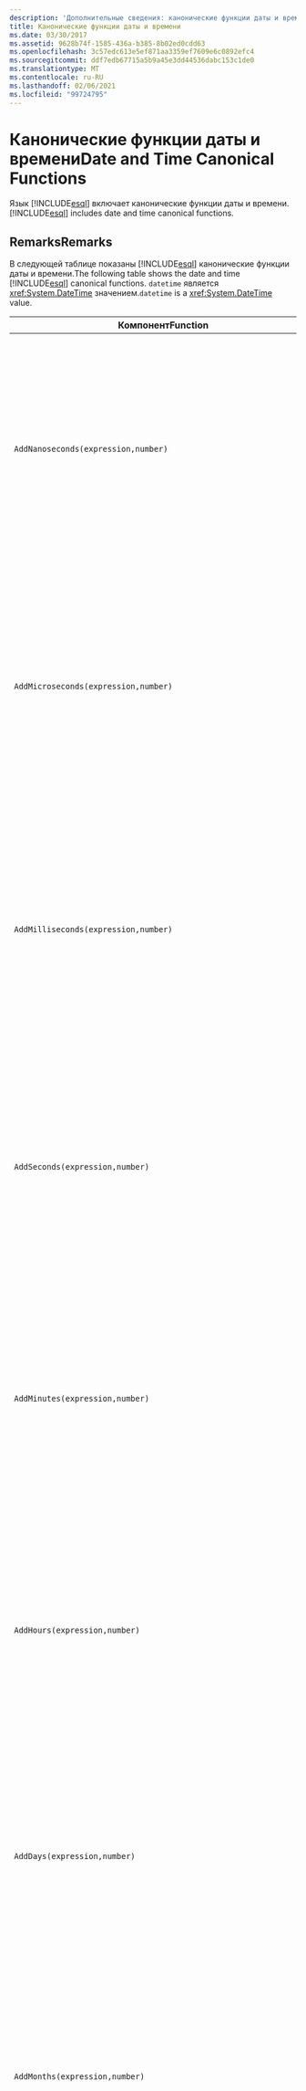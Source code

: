 ```yaml
---
description: 'Дополнительные сведения: канонические функции даты и времени'
title: Канонические функции даты и времени
ms.date: 03/30/2017
ms.assetid: 9628b74f-1585-436a-b385-8b02ed0cdd63
ms.openlocfilehash: 3c57edc613e5ef871aa3359ef7609e6c0892efc4
ms.sourcegitcommit: ddf7edb67715a5b9a45e3dd44536dabc153c1de0
ms.translationtype: MT
ms.contentlocale: ru-RU
ms.lasthandoff: 02/06/2021
ms.locfileid: "99724795"
---
```

# <a name="date-and-time-canonical-functions"></a><span data-ttu-id="ced2d-103">Канонические функции даты и времени</span><span class="sxs-lookup"><span data-stu-id="ced2d-103">Date and Time Canonical Functions</span></span>

<span data-ttu-id="ced2d-104">Язык [!INCLUDE[esql](../../../../../../includes/esql-md.md)] включает канонические функции даты и времени.</span><span class="sxs-lookup"><span data-stu-id="ced2d-104">[!INCLUDE[esql](../../../../../../includes/esql-md.md)] includes date and time canonical functions.</span></span>  
  
## <a name="remarks"></a><span data-ttu-id="ced2d-105">Remarks</span><span class="sxs-lookup"><span data-stu-id="ced2d-105">Remarks</span></span>  

 <span data-ttu-id="ced2d-106">В следующей таблице показаны [!INCLUDE[esql](../../../../../../includes/esql-md.md)] канонические функции даты и времени.</span><span class="sxs-lookup"><span data-stu-id="ced2d-106">The following table shows the date and time [!INCLUDE[esql](../../../../../../includes/esql-md.md)] canonical functions.</span></span> <span data-ttu-id="ced2d-107">`datetime` является <xref:System.DateTime> значением.</span><span class="sxs-lookup"><span data-stu-id="ced2d-107">`datetime` is a <xref:System.DateTime> value.</span></span>  
  
|<span data-ttu-id="ced2d-108">Компонент</span><span class="sxs-lookup"><span data-stu-id="ced2d-108">Function</span></span>|<span data-ttu-id="ced2d-109">Описание</span><span class="sxs-lookup"><span data-stu-id="ced2d-109">Description</span></span>|  
|--------------|-----------------|  
|`AddNanoseconds(expression,number)`|<span data-ttu-id="ced2d-110">Добавляет указанное количество `number` наносекунд к значению `expression`.</span><span class="sxs-lookup"><span data-stu-id="ced2d-110">Adds the specified `number` of nanoseconds to the `expression`.</span></span><br /><br /> <span data-ttu-id="ced2d-111">**Аргументы**</span><span class="sxs-lookup"><span data-stu-id="ced2d-111">**Arguments**</span></span><br /><br /> <span data-ttu-id="ced2d-112">`expression`: `DateTime`, `DateTimeOffset` или `Time`.</span><span class="sxs-lookup"><span data-stu-id="ced2d-112">`expression`: `DateTime`, `DateTimeOffset`, or `Time`.</span></span><br /><br /> <span data-ttu-id="ced2d-113">`number`: `Int32`.</span><span class="sxs-lookup"><span data-stu-id="ced2d-113">`number`: `Int32`.</span></span><br /><br /> <span data-ttu-id="ced2d-114">**Возвращаемое значение**</span><span class="sxs-lookup"><span data-stu-id="ced2d-114">**Return Value**</span></span><br /><br /> <span data-ttu-id="ced2d-115">Тип параметра `expression`.</span><span class="sxs-lookup"><span data-stu-id="ced2d-115">The type of `expression`.</span></span>|  
|`AddMicroseconds(expression,number)`|<span data-ttu-id="ced2d-116">Добавляет указанное количество `number` микросекунд к значению `expression`.</span><span class="sxs-lookup"><span data-stu-id="ced2d-116">Adds the specified `number` of microseconds to the `expression`.</span></span><br /><br /> <span data-ttu-id="ced2d-117">**Аргументы**</span><span class="sxs-lookup"><span data-stu-id="ced2d-117">**Arguments**</span></span><br /><br /> <span data-ttu-id="ced2d-118">`expression`: `DateTime`, `DateTimeOffset` или `Time`.</span><span class="sxs-lookup"><span data-stu-id="ced2d-118">`expression`: `DateTime`, `DateTimeOffset`, or `Time`.</span></span><br /><br /> <span data-ttu-id="ced2d-119">`number`: `Int32`.</span><span class="sxs-lookup"><span data-stu-id="ced2d-119">`number`: `Int32`.</span></span><br /><br /> <span data-ttu-id="ced2d-120">**Возвращаемое значение**</span><span class="sxs-lookup"><span data-stu-id="ced2d-120">**Return Value**</span></span><br /><br /> <span data-ttu-id="ced2d-121">Тип параметра `expression`.</span><span class="sxs-lookup"><span data-stu-id="ced2d-121">The type of `expression`.</span></span>|  
|`AddMilliseconds(expression,number)`|<span data-ttu-id="ced2d-122">Добавляет указанное количество `number` миллисекунд к значению `expression`.</span><span class="sxs-lookup"><span data-stu-id="ced2d-122">Adds the specified `number` of milliseconds to the `expression`.</span></span><br /><br /> <span data-ttu-id="ced2d-123">**Аргументы**</span><span class="sxs-lookup"><span data-stu-id="ced2d-123">**Arguments**</span></span><br /><br /> <span data-ttu-id="ced2d-124">`expression`: `DateTime`, `DateTimeOffset` или `Time`.</span><span class="sxs-lookup"><span data-stu-id="ced2d-124">`expression`: `DateTime`, `DateTimeOffset`, or `Time`.</span></span><br /><br /> <span data-ttu-id="ced2d-125">`number`: `Int32`.</span><span class="sxs-lookup"><span data-stu-id="ced2d-125">`number`: `Int32`.</span></span><br /><br /> <span data-ttu-id="ced2d-126">**Возвращаемое значение**</span><span class="sxs-lookup"><span data-stu-id="ced2d-126">**Return Value**</span></span><br /><br /> <span data-ttu-id="ced2d-127">Тип параметра `expression`.</span><span class="sxs-lookup"><span data-stu-id="ced2d-127">The type of `expression`.</span></span>|  
|`AddSeconds(expression,number)`|<span data-ttu-id="ced2d-128">Добавляет указанное количество `number` секунд к значению `expression`.</span><span class="sxs-lookup"><span data-stu-id="ced2d-128">Adds the specified `number` of seconds to the `expression`.</span></span><br /><br /> <span data-ttu-id="ced2d-129">**Аргументы**</span><span class="sxs-lookup"><span data-stu-id="ced2d-129">**Arguments**</span></span><br /><br /> <span data-ttu-id="ced2d-130">`expression`: `DateTime`, `DateTimeOffset` или `Time`.</span><span class="sxs-lookup"><span data-stu-id="ced2d-130">`expression`: `DateTime`, `DateTimeOffset`, or `Time`.</span></span><br /><br /> <span data-ttu-id="ced2d-131">`number`: `Int32`.</span><span class="sxs-lookup"><span data-stu-id="ced2d-131">`number`: `Int32`.</span></span><br /><br /> <span data-ttu-id="ced2d-132">**Возвращаемое значение**</span><span class="sxs-lookup"><span data-stu-id="ced2d-132">**Return Value**</span></span><br /><br /> <span data-ttu-id="ced2d-133">Тип параметра `expression`.</span><span class="sxs-lookup"><span data-stu-id="ced2d-133">The type of `expression`.</span></span>|  
|`AddMinutes(expression,number)`|<span data-ttu-id="ced2d-134">Добавляет указанное количество `number` минут к значению `expression`.</span><span class="sxs-lookup"><span data-stu-id="ced2d-134">Adds the specified `number` of minutes to the `expression`.</span></span><br /><br /> <span data-ttu-id="ced2d-135">**Аргументы**</span><span class="sxs-lookup"><span data-stu-id="ced2d-135">**Arguments**</span></span><br /><br /> <span data-ttu-id="ced2d-136">`expression`: `DateTime`, `DateTimeOffset` или `Time`.</span><span class="sxs-lookup"><span data-stu-id="ced2d-136">`expression`: `DateTime`, `DateTimeOffset`, or `Time`.</span></span><br /><br /> <span data-ttu-id="ced2d-137">`number`: `Int32`.</span><span class="sxs-lookup"><span data-stu-id="ced2d-137">`number`: `Int32`.</span></span><br /><br /> <span data-ttu-id="ced2d-138">**Возвращаемое значение**</span><span class="sxs-lookup"><span data-stu-id="ced2d-138">**Return Value**</span></span><br /><br /> <span data-ttu-id="ced2d-139">Тип параметра `expression`.</span><span class="sxs-lookup"><span data-stu-id="ced2d-139">The type of `expression`.</span></span>|  
|`AddHours(expression,number)`|<span data-ttu-id="ced2d-140">Добавляет указанное количество `number` часов к значению `expression`.</span><span class="sxs-lookup"><span data-stu-id="ced2d-140">Adds the specified `number` of hours to the `expression`.</span></span><br /><br /> <span data-ttu-id="ced2d-141">**Аргументы**</span><span class="sxs-lookup"><span data-stu-id="ced2d-141">**Arguments**</span></span><br /><br /> <span data-ttu-id="ced2d-142">`expression`: `DateTime`, `DateTimeOffset` или `Time`.</span><span class="sxs-lookup"><span data-stu-id="ced2d-142">`expression`: `DateTime`, `DateTimeOffset`, or `Time`.</span></span><br /><br /> <span data-ttu-id="ced2d-143">`number`: `Int32`.</span><span class="sxs-lookup"><span data-stu-id="ced2d-143">`number`: `Int32`.</span></span><br /><br /> <span data-ttu-id="ced2d-144">**Возвращаемое значение**</span><span class="sxs-lookup"><span data-stu-id="ced2d-144">**Return Value**</span></span><br /><br /> <span data-ttu-id="ced2d-145">Тип параметра `expression`.</span><span class="sxs-lookup"><span data-stu-id="ced2d-145">The type of `expression`.</span></span>|  
|`AddDays(expression,number)`|<span data-ttu-id="ced2d-146">Добавляет указанное количество `number` дней к значению `expression`.</span><span class="sxs-lookup"><span data-stu-id="ced2d-146">Adds the specified `number` of days to the `expression`.</span></span><br /><br /> <span data-ttu-id="ced2d-147">**Аргументы**</span><span class="sxs-lookup"><span data-stu-id="ced2d-147">**Arguments**</span></span><br /><br /> <span data-ttu-id="ced2d-148">`expression`: `DateTime` или `DateTimeOffset`.</span><span class="sxs-lookup"><span data-stu-id="ced2d-148">`expression`: `DateTime` or `DateTimeOffset`.</span></span><br /><br /> <span data-ttu-id="ced2d-149">`number`: `Int32`.</span><span class="sxs-lookup"><span data-stu-id="ced2d-149">`number`: `Int32`.</span></span><br /><br /> <span data-ttu-id="ced2d-150">**Возвращаемое значение**</span><span class="sxs-lookup"><span data-stu-id="ced2d-150">**Return Value**</span></span><br /><br /> <span data-ttu-id="ced2d-151">Тип параметра `expression`.</span><span class="sxs-lookup"><span data-stu-id="ced2d-151">The type of `expression`.</span></span>|  
|`AddMonths(expression,number)`|<span data-ttu-id="ced2d-152">Добавляет указанное количество `number` месяцев к значению `expression`.</span><span class="sxs-lookup"><span data-stu-id="ced2d-152">Adds the specified `number` of months to the `expression`.</span></span><br /><br /> <span data-ttu-id="ced2d-153">**Аргументы**</span><span class="sxs-lookup"><span data-stu-id="ced2d-153">**Arguments**</span></span><br /><br /> <span data-ttu-id="ced2d-154">`expression`: `DateTime` или `DateTimeOffset`.</span><span class="sxs-lookup"><span data-stu-id="ced2d-154">`expression`: `DateTime` or `DateTimeOffset`.</span></span><br /><br /> <span data-ttu-id="ced2d-155">`number`: `Int32`.</span><span class="sxs-lookup"><span data-stu-id="ced2d-155">`number`: `Int32`.</span></span><br /><br /> <span data-ttu-id="ced2d-156">**Возвращаемое значение**</span><span class="sxs-lookup"><span data-stu-id="ced2d-156">**Return Value**</span></span><br /><br /> <span data-ttu-id="ced2d-157">Тип параметра `expression`.</span><span class="sxs-lookup"><span data-stu-id="ced2d-157">The type of `expression`.</span></span>|  
|`AddYears(expression,number)`|<span data-ttu-id="ced2d-158">Добавляет указанное количество `number` лет к значению `expression`.</span><span class="sxs-lookup"><span data-stu-id="ced2d-158">Adds the specified `number` of years to the `expression`.</span></span><br /><br /> <span data-ttu-id="ced2d-159">**Аргументы**</span><span class="sxs-lookup"><span data-stu-id="ced2d-159">**Arguments**</span></span><br /><br /> <span data-ttu-id="ced2d-160">`expression`: `DateTime` или `DateTimeOffset`.</span><span class="sxs-lookup"><span data-stu-id="ced2d-160">`expression`: `DateTime` or `DateTimeOffset`.</span></span><br /><br /> <span data-ttu-id="ced2d-161">`number`: `Int32`.</span><span class="sxs-lookup"><span data-stu-id="ced2d-161">`number`: `Int32`.</span></span><br /><br /> <span data-ttu-id="ced2d-162">**Возвращаемое значение**</span><span class="sxs-lookup"><span data-stu-id="ced2d-162">**Return Value**</span></span><br /><br /> <span data-ttu-id="ced2d-163">Тип параметра `expression`.</span><span class="sxs-lookup"><span data-stu-id="ced2d-163">The type of `expression`.</span></span>|  
|`CreateDateTime(year,month,day,hour,minute,second)`|<span data-ttu-id="ced2d-164">Возвращает текущие дату и время сервера в часовом поясе сервера в виде нового значения `DateTime`.</span><span class="sxs-lookup"><span data-stu-id="ced2d-164">Returns a new `DateTime` value as the current date and time of the server in the server's time zone.</span></span><br /><br /> <span data-ttu-id="ced2d-165">**Аргументы**</span><span class="sxs-lookup"><span data-stu-id="ced2d-165">**Arguments**</span></span><br /><br /> <span data-ttu-id="ced2d-166">`year`, `month`, `day`, `hour`, `minute`, `Int16` и `Int32`.</span><span class="sxs-lookup"><span data-stu-id="ced2d-166">`year`, `month`, `day`, `hour`, `minute`: `Int16` and `Int32`.</span></span><br /><br /> <span data-ttu-id="ced2d-167">`second`: `Double`.</span><span class="sxs-lookup"><span data-stu-id="ced2d-167">`second`: `Double`.</span></span><br /><br /> <span data-ttu-id="ced2d-168">**Возвращаемое значение**</span><span class="sxs-lookup"><span data-stu-id="ced2d-168">**Return Value**</span></span><br /><br /> <span data-ttu-id="ced2d-169">Объект `DateTime`.</span><span class="sxs-lookup"><span data-stu-id="ced2d-169">A `DateTime`.</span></span>|  
|`CreateDateTimeOffset(year,month,day,hour,minute,second,tzoffset)`|<span data-ttu-id="ced2d-170">Возвращает текущие дату и время сервера относительно времени в формате UTC в виде нового значения `DateTimeOffset`.</span><span class="sxs-lookup"><span data-stu-id="ced2d-170">Returns a new `DateTimeOffset` value as the current date and time of the server relative to the Coordinated Universal Time (UTC).</span></span><br /><br /> <span data-ttu-id="ced2d-171">**Аргументы**</span><span class="sxs-lookup"><span data-stu-id="ced2d-171">**Arguments**</span></span><br /><br /> <span data-ttu-id="ced2d-172">`year`, `month`, `day`, `hour`, `minute`, `tzoffset`: `Int32`.</span><span class="sxs-lookup"><span data-stu-id="ced2d-172">`year`, `month`, `day`, `hour`, `minute`, `tzoffset`: `Int32`.</span></span><br /><br /> <span data-ttu-id="ced2d-173">`second`: `Double`.</span><span class="sxs-lookup"><span data-stu-id="ced2d-173">`second`: `Double`.</span></span><br /><br /> <span data-ttu-id="ced2d-174">**Возвращаемое значение**</span><span class="sxs-lookup"><span data-stu-id="ced2d-174">**Return Value**</span></span><br /><br /> <span data-ttu-id="ced2d-175">Объект `DateTimeOffset`.</span><span class="sxs-lookup"><span data-stu-id="ced2d-175">A `DateTimeOffset`.</span></span>|  
|`CreateTime(hour,minute,second)`|<span data-ttu-id="ced2d-176">Возвращает текущее время в виде нового значения `Time`.</span><span class="sxs-lookup"><span data-stu-id="ced2d-176">Returns a new `Time` value as the current time.</span></span><br /><br /> <span data-ttu-id="ced2d-177">**Аргументы**</span><span class="sxs-lookup"><span data-stu-id="ced2d-177">**Arguments**</span></span><br /><br /> <span data-ttu-id="ced2d-178">`hour`, `minute` и `Int32`.</span><span class="sxs-lookup"><span data-stu-id="ced2d-178">`hour` and `minute`: `Int32`.</span></span><br /><br /> <span data-ttu-id="ced2d-179">`second`: `Double`.</span><span class="sxs-lookup"><span data-stu-id="ced2d-179">`second`: `Double`.</span></span><br /><br /> <span data-ttu-id="ced2d-180">**Возвращаемое значение**</span><span class="sxs-lookup"><span data-stu-id="ced2d-180">**Return Value**</span></span><br /><br /> <span data-ttu-id="ced2d-181">Объект `Time`.</span><span class="sxs-lookup"><span data-stu-id="ced2d-181">A `Time`.</span></span>|  
|`CurrentDateTime()`|<span data-ttu-id="ced2d-182">Возвращает текущую дату и время сервера в часовом поясе сервера как значение типа `DateTime`.</span><span class="sxs-lookup"><span data-stu-id="ced2d-182">Returns a `DateTime` value as the current date and time of the server in the server's time zone.</span></span><br /><br /> <span data-ttu-id="ced2d-183">**Возвращаемое значение**</span><span class="sxs-lookup"><span data-stu-id="ced2d-183">**Return Value**</span></span><br /><br /> <span data-ttu-id="ced2d-184">Объект `DateTime`.</span><span class="sxs-lookup"><span data-stu-id="ced2d-184">A `DateTime`.</span></span>|  
|`CurrentDateTimeOffset()`|<span data-ttu-id="ced2d-185">Возвращает текущие дату, время и смещение в виде значения `DateTimeOffset`.</span><span class="sxs-lookup"><span data-stu-id="ced2d-185">Returns the current date, time and offset as a `DateTimeOffset`.</span></span><br /><br /> <span data-ttu-id="ced2d-186">**Возвращаемое значение**</span><span class="sxs-lookup"><span data-stu-id="ced2d-186">**Return Value**</span></span><br /><br /> <span data-ttu-id="ced2d-187">Объект `DateTimeOffset`.</span><span class="sxs-lookup"><span data-stu-id="ced2d-187">A `DateTimeOffset`.</span></span>|  
|`CurrentUtcDateTime()`|<span data-ttu-id="ced2d-188">Возвращает текущие дату и время сервера по Гринвичу в виде значения типа <xref:System.DateTime>.</span><span class="sxs-lookup"><span data-stu-id="ced2d-188">Returns a <xref:System.DateTime> value as the current date and time of the server in the UTS time zone.</span></span><br /><br /> <span data-ttu-id="ced2d-189">**Возвращаемое значение**</span><span class="sxs-lookup"><span data-stu-id="ced2d-189">**Return Value**</span></span><br /><br /> <span data-ttu-id="ced2d-190">Объект `DateTime`.</span><span class="sxs-lookup"><span data-stu-id="ced2d-190">A `DateTime`.</span></span>|  
|`Day(expression)`|<span data-ttu-id="ced2d-191">Возвращает относящуюся к числу месяца часть значения `expression` в качестве значения типа `Int32` от 1 до 31.</span><span class="sxs-lookup"><span data-stu-id="ced2d-191">Returns the day portion of `expression` as an `Int32` between 1 and 31.</span></span><br /><br /> <span data-ttu-id="ced2d-192">**Аргументы**</span><span class="sxs-lookup"><span data-stu-id="ced2d-192">**Arguments**</span></span><br /><br /> <span data-ttu-id="ced2d-193">Значение типа `DateTime` и `DateTimeOffset`.</span><span class="sxs-lookup"><span data-stu-id="ced2d-193">A `DateTime` and `DateTimeOffset`.</span></span><br /><br /> <span data-ttu-id="ced2d-194">**Возвращаемое значение**</span><span class="sxs-lookup"><span data-stu-id="ced2d-194">**Return Value**</span></span><br /><br /> <span data-ttu-id="ced2d-195">Объект `Int32`.</span><span class="sxs-lookup"><span data-stu-id="ced2d-195">An `Int32`.</span></span><br /><br /> <span data-ttu-id="ced2d-196">**Пример**</span><span class="sxs-lookup"><span data-stu-id="ced2d-196">**Example**</span></span><br /><br /> `-- The following example returns 12.`<br /><br /> `Day(cast('03/12/1998' as DateTime))`|  
|`DayOfYear(expression)`|<span data-ttu-id="ced2d-197">Возвращает относящуюся к дню года часть значения `expression` в виде значения типа `Int32` от 1 до 366, где значение 366 возвращается для последнего дня високосного года.</span><span class="sxs-lookup"><span data-stu-id="ced2d-197">Returns the day portion of `expression` as an `Int32` between 1 and 366, where 366 is returned for the last day of a leap year.</span></span><br /><br /> <span data-ttu-id="ced2d-198">**Аргументы**</span><span class="sxs-lookup"><span data-stu-id="ced2d-198">**Arguments**</span></span><br /><br /> <span data-ttu-id="ced2d-199">`DateTime` или `DateTimeOffset`.</span><span class="sxs-lookup"><span data-stu-id="ced2d-199">A `DateTime` or `DateTimeOffset`.</span></span><br /><br /> <span data-ttu-id="ced2d-200">**Возвращаемое значение**</span><span class="sxs-lookup"><span data-stu-id="ced2d-200">**Return Value**</span></span><br /><br /> <span data-ttu-id="ced2d-201">Объект `Int32`.</span><span class="sxs-lookup"><span data-stu-id="ced2d-201">An `Int32`.</span></span>|  
|`DiffNanoseconds(startExpression,endExpression)`|<span data-ttu-id="ced2d-202">Возвращает разность между `startExpression` и `endExpression` в наносекундах.</span><span class="sxs-lookup"><span data-stu-id="ced2d-202">Returns the difference, in nanoseconds, between `startExpression` and `endExpression`.</span></span><br /><br /> <span data-ttu-id="ced2d-203">**Аргументы**</span><span class="sxs-lookup"><span data-stu-id="ced2d-203">**Arguments**</span></span><br /><br /> <span data-ttu-id="ced2d-204">`startExpression`, `endExpression`, `DateTime`, `DateTimeOffset` или `Time`</span><span class="sxs-lookup"><span data-stu-id="ced2d-204">`startExpression`, `endExpression`: `DateTime`, `DateTimeOffset`, or `Time`.</span></span> <span data-ttu-id="ced2d-205">**Примечание.** `startExpression` и `endExpression` должны иметь один и тот же тип.  </span><span class="sxs-lookup"><span data-stu-id="ced2d-205">**Note:**  `startExpression` and `endExpression` must be of the same type.</span></span> <br /><br /> <span data-ttu-id="ced2d-206">**Возвращаемое значение**</span><span class="sxs-lookup"><span data-stu-id="ced2d-206">**Return Value**</span></span><br /><br /> <span data-ttu-id="ced2d-207">Объект `Int32`.</span><span class="sxs-lookup"><span data-stu-id="ced2d-207">An `Int32`.</span></span>|  
|`DiffMilliseconds(startExpression,endExpression)`|<span data-ttu-id="ced2d-208">Возвращает разность между `startExpression` и `endExpression` в миллисекундах.</span><span class="sxs-lookup"><span data-stu-id="ced2d-208">Returns the difference, in milliseconds, between `startExpression` and `endExpression`.</span></span><br /><br /> <span data-ttu-id="ced2d-209">**Аргументы**</span><span class="sxs-lookup"><span data-stu-id="ced2d-209">**Arguments**</span></span><br /><br /> <span data-ttu-id="ced2d-210">`startExpression`, `endExpression`, `DateTime`, `DateTimeOffset` или `Time`</span><span class="sxs-lookup"><span data-stu-id="ced2d-210">`startExpression`, `endExpression`: `DateTime`, `DateTimeOffset`, or `Time`.</span></span> <span data-ttu-id="ced2d-211">**Примечание.** `startExpression` и `endExpression` должны иметь один и тот же тип.  </span><span class="sxs-lookup"><span data-stu-id="ced2d-211">**Note:**  `startExpression` and `endExpression` must be of the same type.</span></span> <br /><br /> <span data-ttu-id="ced2d-212">**Возвращаемое значение**</span><span class="sxs-lookup"><span data-stu-id="ced2d-212">**Return Value**</span></span><br /><br /> <span data-ttu-id="ced2d-213">Объект `Int32`.</span><span class="sxs-lookup"><span data-stu-id="ced2d-213">An `Int32`.</span></span>|  
|`DiffMicroseconds(startExpression,endExpression)`|<span data-ttu-id="ced2d-214">Возвращает разность между `startExpression` и `endExpression` в микросекундах.</span><span class="sxs-lookup"><span data-stu-id="ced2d-214">Returns the difference, in microseconds, between `startExpression` and `endExpression`.</span></span><br /><br /> <span data-ttu-id="ced2d-215">**Аргументы**</span><span class="sxs-lookup"><span data-stu-id="ced2d-215">**Arguments**</span></span><br /><br /> <span data-ttu-id="ced2d-216">`startExpression`, `endExpression`, `DateTime`, `DateTimeOffset` или `Time`</span><span class="sxs-lookup"><span data-stu-id="ced2d-216">`startExpression`, `endExpression`: `DateTime`, `DateTimeOffset`, or `Time`.</span></span> <span data-ttu-id="ced2d-217">**Примечание.** `startExpression` и `endExpression` должны иметь один и тот же тип.  </span><span class="sxs-lookup"><span data-stu-id="ced2d-217">**Note:**  `startExpression` and `endExpression` must be of the same type.</span></span> <br /><br /> <span data-ttu-id="ced2d-218">**Возвращаемое значение**</span><span class="sxs-lookup"><span data-stu-id="ced2d-218">**Return Value**</span></span><br /><br /> <span data-ttu-id="ced2d-219">Объект `Int32`.</span><span class="sxs-lookup"><span data-stu-id="ced2d-219">An `Int32`.</span></span>|  
|`DiffSeconds(startExpression,endExpression)`|<span data-ttu-id="ced2d-220">Возвращает разность между `startExpression` и `endExpression` в секундах.</span><span class="sxs-lookup"><span data-stu-id="ced2d-220">Returns the difference, in seconds, between `startExpression` and `endExpression`.</span></span><br /><br /> <span data-ttu-id="ced2d-221">**Аргументы**</span><span class="sxs-lookup"><span data-stu-id="ced2d-221">**Arguments**</span></span><br /><br /> <span data-ttu-id="ced2d-222">`startExpression`, `endExpression`, `DateTime`, `DateTimeOffset` или `Time`</span><span class="sxs-lookup"><span data-stu-id="ced2d-222">`startExpression`, `endExpression`: `DateTime`, `DateTimeOffset`, or `Time`.</span></span> <span data-ttu-id="ced2d-223">**Примечание.** `startExpression` и `endExpression` должны иметь один и тот же тип.  </span><span class="sxs-lookup"><span data-stu-id="ced2d-223">**Note:**  `startExpression` and `endExpression` must be of the same type.</span></span> <br /><br /> <span data-ttu-id="ced2d-224">**Возвращаемое значение**</span><span class="sxs-lookup"><span data-stu-id="ced2d-224">**Return Value**</span></span><br /><br /> <span data-ttu-id="ced2d-225">Объект `Int32`.</span><span class="sxs-lookup"><span data-stu-id="ced2d-225">An `Int32`.</span></span>|  
|`DiffMinutes(startExpression,endExpression)`|<span data-ttu-id="ced2d-226">Возвращает разность между `startExpression` и `endExpression` в минутах.</span><span class="sxs-lookup"><span data-stu-id="ced2d-226">Returns the difference, in minutes, between `startExpression` and `endExpression`.</span></span><br /><br /> <span data-ttu-id="ced2d-227">**Аргументы**</span><span class="sxs-lookup"><span data-stu-id="ced2d-227">**Arguments**</span></span><br /><br /> <span data-ttu-id="ced2d-228">`startExpression`, `endExpression`, `DateTime`, `DateTimeOffset` или `Time`</span><span class="sxs-lookup"><span data-stu-id="ced2d-228">`startExpression`, `endExpression`: `DateTime`, `DateTimeOffset`, or `Time`.</span></span> <span data-ttu-id="ced2d-229">**Примечание.** `startExpression` и `endExpression` должны иметь один и тот же тип.  </span><span class="sxs-lookup"><span data-stu-id="ced2d-229">**Note:**  `startExpression` and `endExpression` must be of the same type.</span></span> <br /><br /> <span data-ttu-id="ced2d-230">**Возвращаемое значение**</span><span class="sxs-lookup"><span data-stu-id="ced2d-230">**Return Value**</span></span><br /><br /> <span data-ttu-id="ced2d-231">Объект `Int32`.</span><span class="sxs-lookup"><span data-stu-id="ced2d-231">An `Int32`.</span></span>|  
|`DiffHours(startExpression,endExpression)`|<span data-ttu-id="ced2d-232">Возвращает разность между `startExpression` и `endExpression` в часах.</span><span class="sxs-lookup"><span data-stu-id="ced2d-232">Returns the difference, in hours, between `startExpression` and `endExpression`.</span></span><br /><br /> <span data-ttu-id="ced2d-233">**Аргументы**</span><span class="sxs-lookup"><span data-stu-id="ced2d-233">**Arguments**</span></span><br /><br /> <span data-ttu-id="ced2d-234">`startExpression`, `endExpression`, `DateTime`, `DateTimeOffset` или `Time`</span><span class="sxs-lookup"><span data-stu-id="ced2d-234">`startExpression`, `endExpression`: `DateTime`, `DateTimeOffset`, or `Time`.</span></span> <span data-ttu-id="ced2d-235">**Примечание.** `startExpression` и `endExpression` должны иметь один и тот же тип.  </span><span class="sxs-lookup"><span data-stu-id="ced2d-235">**Note:**  `startExpression` and `endExpression` must be of the same type.</span></span> <br /><br /> <span data-ttu-id="ced2d-236">**Возвращаемое значение**</span><span class="sxs-lookup"><span data-stu-id="ced2d-236">**Return Value**</span></span><br /><br /> <span data-ttu-id="ced2d-237">Объект `Int32`.</span><span class="sxs-lookup"><span data-stu-id="ced2d-237">An `Int32`.</span></span>|  
|`DiffDays(startExpression,endExpression)`|<span data-ttu-id="ced2d-238">Возвращает разность между `startExpression` и `endExpression` в днях.</span><span class="sxs-lookup"><span data-stu-id="ced2d-238">Returns the difference, in days, between `startExpression` and `endExpression`.</span></span><br /><br /> <span data-ttu-id="ced2d-239">**Аргументы**</span><span class="sxs-lookup"><span data-stu-id="ced2d-239">**Arguments**</span></span><br /><br /> <span data-ttu-id="ced2d-240">`startExpression`, `endExpression`: `DateTime` или `DateTimeOffset`.</span><span class="sxs-lookup"><span data-stu-id="ced2d-240">`startExpression`, `endExpression`: `DateTime` or `DateTimeOffset`.</span></span> <span data-ttu-id="ced2d-241">**Примечание.** `startExpression` и `endExpression` должны иметь один и тот же тип.  </span><span class="sxs-lookup"><span data-stu-id="ced2d-241">**Note:**  `startExpression` and `endExpression` must be of the same type.</span></span> <br /><br /> <span data-ttu-id="ced2d-242">**Возвращаемое значение**</span><span class="sxs-lookup"><span data-stu-id="ced2d-242">**Return Value**</span></span><br /><br /> <span data-ttu-id="ced2d-243">Объект `Int32`.</span><span class="sxs-lookup"><span data-stu-id="ced2d-243">An `Int32`.</span></span>|  
|`DiffMonths(startExpression,endExpression)`|<span data-ttu-id="ced2d-244">Возвращает разность между `startExpression` и `endExpression` в месяцах.</span><span class="sxs-lookup"><span data-stu-id="ced2d-244">Returns the difference, in months, between `startExpression` and `endExpression`.</span></span><br /><br /> <span data-ttu-id="ced2d-245">**Аргументы**</span><span class="sxs-lookup"><span data-stu-id="ced2d-245">**Arguments**</span></span><br /><br /> <span data-ttu-id="ced2d-246">`startExpression`, `endExpression`: `DateTime` или `DateTimeOffset`.</span><span class="sxs-lookup"><span data-stu-id="ced2d-246">`startExpression`, `endExpression`: `DateTime` or `DateTimeOffset`.</span></span> <span data-ttu-id="ced2d-247">**Примечание.** `startExpression` и `endExpression` должны иметь один и тот же тип.  </span><span class="sxs-lookup"><span data-stu-id="ced2d-247">**Note:**  `startExpression` and `endExpression` must be of the same type.</span></span> <br /><br /> <span data-ttu-id="ced2d-248">**Возвращаемое значение**</span><span class="sxs-lookup"><span data-stu-id="ced2d-248">**Return Value**</span></span><br /><br /> <span data-ttu-id="ced2d-249">Объект `Int32`.</span><span class="sxs-lookup"><span data-stu-id="ced2d-249">An `Int32`.</span></span>|  
|`DiffYears(startExpression,endExpression)`|<span data-ttu-id="ced2d-250">Возвращает разность между `startExpression` и `endExpression` в годах.</span><span class="sxs-lookup"><span data-stu-id="ced2d-250">Returns the difference, in years, between `startExpression` and `endExpression`.</span></span><br /><br /> <span data-ttu-id="ced2d-251">**Аргументы**</span><span class="sxs-lookup"><span data-stu-id="ced2d-251">**Arguments**</span></span><br /><br /> <span data-ttu-id="ced2d-252">`startExpression`, `endExpression`: `DateTime` или `DateTimeOffset`.</span><span class="sxs-lookup"><span data-stu-id="ced2d-252">`startExpression`, `endExpression`: `DateTime` or `DateTimeOffset`.</span></span> <span data-ttu-id="ced2d-253">**Примечание.** `startExpression` и `endExpression` должны иметь один и тот же тип.  </span><span class="sxs-lookup"><span data-stu-id="ced2d-253">**Note:**  `startExpression` and `endExpression` must be of the same type.</span></span> <br /><br /> <span data-ttu-id="ced2d-254">**Возвращаемое значение**</span><span class="sxs-lookup"><span data-stu-id="ced2d-254">**Return Value**</span></span><br /><br /> <span data-ttu-id="ced2d-255">Объект `Int32`.</span><span class="sxs-lookup"><span data-stu-id="ced2d-255">An `Int32`.</span></span>|  
|`GetTotalOffsetMinutes(datetimeoffset)`|<span data-ttu-id="ced2d-256">Возвращает число минут, на которые `datetimeoffset` смещено относительно времени по Гринвичу (GMT).</span><span class="sxs-lookup"><span data-stu-id="ced2d-256">Returns the number of minutes that the `datetimeoffset` is offset from GMT.</span></span> <span data-ttu-id="ced2d-257">Обычно это значение находится в диапазоне от +780 до -780 (плюс-минус 13 ч).</span><span class="sxs-lookup"><span data-stu-id="ced2d-257">This is generally between +780 and -780 (+ or - 13 hrs).</span></span> <span data-ttu-id="ced2d-258">**Примечание.**  Эта функция поддерживается только в SQL Server 2008.</span><span class="sxs-lookup"><span data-stu-id="ced2d-258">**Note:**  This function is supported in SQL Server 2008 only.</span></span> <br /><br /> <span data-ttu-id="ced2d-259">**Аргументы**</span><span class="sxs-lookup"><span data-stu-id="ced2d-259">**Arguments**</span></span><br /><br /> <span data-ttu-id="ced2d-260">Объект `DateTimeOffset`.</span><span class="sxs-lookup"><span data-stu-id="ced2d-260">A `DateTimeOffset`.</span></span><br /><br /> <span data-ttu-id="ced2d-261">**Возвращаемое значение**</span><span class="sxs-lookup"><span data-stu-id="ced2d-261">**Return Value**</span></span><br /><br /> <span data-ttu-id="ced2d-262">Объект `Int32`.</span><span class="sxs-lookup"><span data-stu-id="ced2d-262">An `Int32`.</span></span>|  
|`Hour(expression)`|<span data-ttu-id="ced2d-263">Возвращает для `expression` значение часа типа `Int32` от 0 до 23.</span><span class="sxs-lookup"><span data-stu-id="ced2d-263">Returns the hour portion of `expression` as an `Int32` between 0 and 23.</span></span><br /><br /> <span data-ttu-id="ced2d-264">**Аргументы**</span><span class="sxs-lookup"><span data-stu-id="ced2d-264">**Arguments**</span></span><br /><br /> <span data-ttu-id="ced2d-265">Значение типа `DateTime, Time` и `DateTimeOffset`.</span><span class="sxs-lookup"><span data-stu-id="ced2d-265">A `DateTime, Time` and `DateTimeOffset`.</span></span><br /><br /> <span data-ttu-id="ced2d-266">**Пример**</span><span class="sxs-lookup"><span data-stu-id="ced2d-266">**Example**</span></span><br /><br /> `-- The following example returns 22.`<br /><br /> `Hour(cast('22:35:5' as DateTime))`|  
|`Millisecond(expression)`|<span data-ttu-id="ced2d-267">Возвращает для `expression` значение миллисекунд типа `Int32` от 0 до 999.</span><span class="sxs-lookup"><span data-stu-id="ced2d-267">Returns the milliseconds portion of `expression` as an `Int32` between 0 and 999.</span></span><br /><br /> <span data-ttu-id="ced2d-268">**Аргументы**</span><span class="sxs-lookup"><span data-stu-id="ced2d-268">**Arguments**</span></span><br /><br /> <span data-ttu-id="ced2d-269">Значение типа `DateTime, Time` и `DateTimeOffset`.</span><span class="sxs-lookup"><span data-stu-id="ced2d-269">A `DateTime, Time` and `DateTimeOffset`.</span></span><br /><br /> <span data-ttu-id="ced2d-270">**Возвращаемое значение**</span><span class="sxs-lookup"><span data-stu-id="ced2d-270">**Return Value**</span></span><br /><br /> <span data-ttu-id="ced2d-271">Объект `Int32`.</span><span class="sxs-lookup"><span data-stu-id="ced2d-271">An `Int32`.</span></span>|  
|`Minute(expression)`|<span data-ttu-id="ced2d-272">Возвращает для `expression` значение минут типа `Int32` от 0 до 59.</span><span class="sxs-lookup"><span data-stu-id="ced2d-272">Returns the minute portion of `expression` as an `Int32` between 0 and 59.</span></span><br /><br /> <span data-ttu-id="ced2d-273">**Аргументы**</span><span class="sxs-lookup"><span data-stu-id="ced2d-273">**Arguments**</span></span><br /><br /> <span data-ttu-id="ced2d-274">`DateTime, Time` или `DateTimeOffset`.</span><span class="sxs-lookup"><span data-stu-id="ced2d-274">A `DateTime, Time` or `DateTimeOffset`.</span></span><br /><br /> <span data-ttu-id="ced2d-275">**Возвращаемое значение**</span><span class="sxs-lookup"><span data-stu-id="ced2d-275">**Return Value**</span></span><br /><br /> <span data-ttu-id="ced2d-276">Объект `Int32`.</span><span class="sxs-lookup"><span data-stu-id="ced2d-276">An `Int32`.</span></span><br /><br /> <span data-ttu-id="ced2d-277">**Пример**</span><span class="sxs-lookup"><span data-stu-id="ced2d-277">**Example**</span></span><br /><br /> `-- The following example returns 35`<br /><br /> `Minute(cast('22:35:5' as DateTime))`|  
|`Month(expression)`|<span data-ttu-id="ced2d-278">Возвращает для `expression` значение месяца типа `Int32` от 1 до 12.</span><span class="sxs-lookup"><span data-stu-id="ced2d-278">Returns the month portion of `expression` as an `Int32` between 1 and 12.</span></span><br /><br /> <span data-ttu-id="ced2d-279">**Аргументы**</span><span class="sxs-lookup"><span data-stu-id="ced2d-279">**Arguments**</span></span><br /><br /> <span data-ttu-id="ced2d-280">`DateTime` или `DateTimeOffset`.</span><span class="sxs-lookup"><span data-stu-id="ced2d-280">A `DateTime` or `DateTimeOffset`.</span></span><br /><br /> <span data-ttu-id="ced2d-281">**Возвращаемое значение**</span><span class="sxs-lookup"><span data-stu-id="ced2d-281">**Return Value**</span></span><br /><br /> <span data-ttu-id="ced2d-282">Объект `Int32`.</span><span class="sxs-lookup"><span data-stu-id="ced2d-282">An `Int32`.</span></span><br /><br /> <span data-ttu-id="ced2d-283">**Пример**</span><span class="sxs-lookup"><span data-stu-id="ced2d-283">**Example**</span></span><br /><br /> `-- The following example returns 3.`<br /><br /> `Month(cast('03/12/1998' as DateTime))`|  
|`Second(expression)`|<span data-ttu-id="ced2d-284">Возвращает для `expression` значение секунд типа `Int32` от 0 до 59.</span><span class="sxs-lookup"><span data-stu-id="ced2d-284">Returns the seconds portion of `expression` as an `Int32` between 0 and 59.</span></span><br /><br /> <span data-ttu-id="ced2d-285">**Аргументы**</span><span class="sxs-lookup"><span data-stu-id="ced2d-285">**Arguments**</span></span><br /><br /> <span data-ttu-id="ced2d-286">Значение типа `DateTime, Time` и `DateTimeOffset`.</span><span class="sxs-lookup"><span data-stu-id="ced2d-286">A `DateTime, Time` and `DateTimeOffset`.</span></span><br /><br /> <span data-ttu-id="ced2d-287">**Возвращаемое значение**</span><span class="sxs-lookup"><span data-stu-id="ced2d-287">**Return Value**</span></span><br /><br /> <span data-ttu-id="ced2d-288">Объект `Int32`.</span><span class="sxs-lookup"><span data-stu-id="ced2d-288">An `Int32`.</span></span><br /><br /> <span data-ttu-id="ced2d-289">**Пример**</span><span class="sxs-lookup"><span data-stu-id="ced2d-289">**Example**</span></span><br /><br /> `-- The following example returns 5`<br /><br /> `Second(cast('22:35:5' as DateTime))`|  
|`TruncateTime(expression)`|<span data-ttu-id="ced2d-290">Возвращает значение `expression` с усеченным значением времени.</span><span class="sxs-lookup"><span data-stu-id="ced2d-290">Returns the `expression`, with the time values truncated.</span></span><br /><br /> <span data-ttu-id="ced2d-291">**Аргументы**</span><span class="sxs-lookup"><span data-stu-id="ced2d-291">**Arguments**</span></span><br /><br /> <span data-ttu-id="ced2d-292">`DateTime` или `DateTimeOffset`.</span><span class="sxs-lookup"><span data-stu-id="ced2d-292">A `DateTime` or `DateTimeOffset`.</span></span><br /><br /> <span data-ttu-id="ced2d-293">**Возвращаемое значение**</span><span class="sxs-lookup"><span data-stu-id="ced2d-293">**Return Value**</span></span><br /><br /> <span data-ttu-id="ced2d-294">Тип параметра `expression`.</span><span class="sxs-lookup"><span data-stu-id="ced2d-294">The type of `expression`.</span></span>|  
|`Year(expression)`|<span data-ttu-id="ced2d-295">Возвращает часть года в `expression` виде `Int32` `YYYY` .</span><span class="sxs-lookup"><span data-stu-id="ced2d-295">Returns the year portion of `expression` as an `Int32` `YYYY`.</span></span><br /><br /> <span data-ttu-id="ced2d-296">**Аргументы**</span><span class="sxs-lookup"><span data-stu-id="ced2d-296">**Arguments**</span></span><br /><br /> <span data-ttu-id="ced2d-297">Значение типа `DateTime` и `DateTimeOffset`.</span><span class="sxs-lookup"><span data-stu-id="ced2d-297">A `DateTime` and `DateTimeOffset`.</span></span><br /><br /> <span data-ttu-id="ced2d-298">**Возвращаемое значение**</span><span class="sxs-lookup"><span data-stu-id="ced2d-298">**Return Value**</span></span><br /><br /> <span data-ttu-id="ced2d-299">Объект `Int32`.</span><span class="sxs-lookup"><span data-stu-id="ced2d-299">An `Int32`.</span></span><br /><br /> <span data-ttu-id="ced2d-300">**Пример**</span><span class="sxs-lookup"><span data-stu-id="ced2d-300">**Example**</span></span><br /><br /> `-- The following example returns 1998.`<br /><br /> `Year(cast('03/12/1998' as DateTime))`|  
  
 <span data-ttu-id="ced2d-301">Эти функции возвращают `null` при получении на входе `null`.</span><span class="sxs-lookup"><span data-stu-id="ced2d-301">These functions will return `null` if given `null` input.</span></span>  
  
 <span data-ttu-id="ced2d-302">Эквивалентную функциональность предоставляет управляемый поставщик клиента Microsoft SQL.</span><span class="sxs-lookup"><span data-stu-id="ced2d-302">Equivalent functionality is available in the Microsoft SQL Client Managed Provider.</span></span> <span data-ttu-id="ced2d-303">Дополнительные сведения см. в разделе [SqlClient для функций Entity Framework](../sqlclient-for-ef-functions.md).</span><span class="sxs-lookup"><span data-stu-id="ced2d-303">For more information, see [SqlClient for Entity Framework Functions](../sqlclient-for-ef-functions.md).</span></span>  
  
## <a name="see-also"></a><span data-ttu-id="ced2d-304">См. также</span><span class="sxs-lookup"><span data-stu-id="ced2d-304">See also</span></span>

- [<span data-ttu-id="ced2d-305">Канонические функции</span><span class="sxs-lookup"><span data-stu-id="ced2d-305">Canonical Functions</span></span>](canonical-functions.md)
